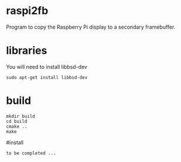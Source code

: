 # raspi2fb
Program to copy the Raspberry Pi display to a secondary framebuffer.

# libraries

You will need to install libbsd-dev

    sudo apt-get install libbsd-dev

# build

    mkdir build
    cd build
    cmake ..
    make

#install

    to be completed ...
